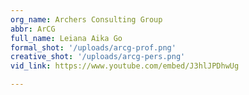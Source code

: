 ```yaml
---
org_name: Archers Consulting Group
abbr: ArCG
full_name: Leiana Aika Go
formal_shot: '/uploads/arcg-prof.png'
creative_shot: '/uploads/arcg-pers.png'
vid_link: https://www.youtube.com/embed/J3hlJPDhwUg

---
```

